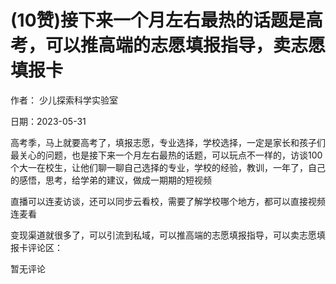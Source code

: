 
# (10赞)接下来一个月左右最热的话题是高考，可以推高端的志愿填报指导，卖志愿填报卡

作者：  少儿探索科学实验室

日期：2023-05-31

高考季，马上就要高考了，填报志愿，专业选择，学校选择，一定是家长和孩子们最关心的问题，也是接下来一个月左右最热的话题，可以玩点不一样的，访谈100个大一在校生，让他们聊一聊自己选择的专业，学校的经验，教训，一年了，自己的感悟，思考，给学弟的建议，做成一期期的短视频

直播可以连麦访谈，还可以同步云看校，需要了解学校哪个地方，都可以直接视频连麦看

变现渠道就很多了，可以引流到私域，可以推高端的志愿填报指导，可以卖志愿填报卡评论区：

暂无评论
